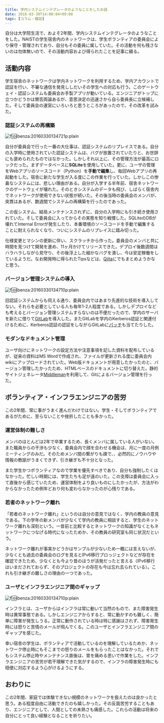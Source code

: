 ```yaml
---
title: 学内システムインテグレータのようなことをしたお話
date: 2016-03-30T14:00:04+09:00
tags: [コラム・雑談]
---
```


自分は大学院生活で、およそ2年間、学内システムインテグレータのようなことをした。NAISTの学生宿舎内のネットワークは、学生ボランティアの委員会により保守・管理されており、自分もその委員に属していた。その活動を何も残さないのは勿体無いので、その活動内容および得られたことを記事に綴る。

## 活動内容

学生宿舎のネットワークは学内ネットワークを利用するため、学内アカウントで認証を行い、不審な通信を発見ししだいその学生への対応も行う。このゲートウェイ・認証システムも委員会お手製アプリが動いている。エンジニアがトップに立つかどうかは賛否両論あるが、意思決定の迅速さから自ら委員長に立候補した。そして委員会の運営にいろいろと思うところがあったので、その改革を試みた。

### 認証システムの再構築

![f:id:ibenza:20160330134721p:plain](/2016/03/30/140004/20160330134721.png)

自分が委員会で行った一番の大仕事は、認証システムのリプレイスである。自分の入学時に使用されていた認証システムは、バグが放置されていたりと、お世辞にも褒められたものではなかった。しかしそれ以上に、その管理方法が最高にロックだった。まずデータベースに**SQLite**を使用していた。更に、ユーザの管理をWebアプリのソースコード（Python）を**手動で編集**し、毎回Webアプリの再起動をした。宿舎に新たな学生が入る度にこの作業を行っていた。しかしこの惨鼻なシステムには、悲しい理由がある。自分が入学する半年前、宿舎ネットワークのゲートウェイが壊れた。そのときシステムのデータも飛び、しばらく宿舎内でネットワークが使用できない状態が続いた。その後当時の委員会のメンバが、突貫はあるが、数週間でシステムの再構築を行ったのであった。

この仮システム、結局メンテナンスされずに、自分の入学時にも引き続き使用されていた。そして委員会に入ってからその実態を知り戦慄した。SQLiteのDBが壊れてInternal Errorが発生したり、本番環境のソースコードを手動で編集することに耐えられなくなり、ついにシステムのリプレイスに踏み切った。

仕様変更とマシンの更新に伴い、スクラッチから作った。委員会のメンバと共に時間を見つけて開発を進め、11ヶ月かけてリリースできた。デプロイ後数週間はハラハラしながら見守り、その後浮上した細かなバグを潰し、今は安定稼働をしているようだ。なお開発時に得られたTipsなどは、[Qiita](http://qiita.com/ueokande)にでもまとめようかなと思う。

### バージョン管理システムの導入

![f:id:ibenza:20160330134710p:plain](/2016/03/30/140004/20160330134701.png)

旧認証システムからも伺える通り、委員会内ではあまり先進的な技術を導入してない。それらを必要としている人も毎年1\-2人程度である。しかしデプロイなども考えるとバージョン管理システムすらないのは不便だったので、学内のサーバを新たに借りて[GitLab](https://about.gitlab.com/)を導入した。またGitLabを学内のKerberos認証と関連付けるために、Kerberos認証の認証をしながらGitLabに[パッチ](https://github.com/gitlabhq/gitlabhq/compare/7-9-stable...ueokande:krb5-auth)も当てたりした。

### モダンなドキュメント管理

ユーザ向けにネットワークの設定方法や注意事項を記した資料を配布しているが、従来の資料はMS Wordで作成され、ファイルが更新される度に委員会内wikiにアップロードされていた。Web版ドキュメントが用意したかったのと、バージョン管理したかったため、HTMLベースのドキュメントに切り替えた。静的サイトジェネレータ[Middleman](https://middlemanapp.com/)を利用して、Gitによるバージョン管理を行った。

## ボランティア・インフラエンジニアの苦労

この2年間、常に事がうまく進んだわけではない。学生・そしてボランティアであるがために、至らないことや挫折したことも多かった。

### 運営体制の難しさ

メンバのほとんどは2年で卒業するため、長くメンバに属している人がいない。また職員からの干渉も少なく、委員会内で顔を合わせる機会は、月に一度の月例ミーティングのみだ。そのためメンバ間の繋がりも疎で、、必然的にノウハウや情報の教諭がうまくできず、引き継ぎも不十分となった。

また学生かつボランティアなので学業を優先すべきであり、自分も強制したくはなかった。忙しい時期には、学生たちも足が遠のいた。この支障は委員会に入って直後から感じていたため、運営体制をより良いものにしたかったが、方法がわからなかったため例年どおり何も変わらなかったのが心残りである。

### 若者のネットワーク離れ

「若者のネットワーク離れ」というのは自分の意見ではなく、学内の教員の意見である。下の学年の新メンバが少なくて学内の教員に相談すると、学生のネットワーク離れも深刻という。一昔前と比較するとネットワークの知識がなくともネットワークにつなげる時代になったためか、その教員の研究室も同じ状況だという。

ネットワーク離れが事実かどうかはサンプルが少ないため一概には言えないが、少なくとも過去の委員会のログを見るとIPv6移行プロっジェクトなどが存在を確認できたため、少なくとも今より昔のほうが活発だったと言える（IPv6移行はいまだされておらず、そのプロジェクトの存在も今は忘れ去られている）。これも引き継ぎの難しさの理由の一つであった。

### ユーザとインフラエンジニア間のギャップ

![f:id:ibenza:20160330134710p:plain](/2016/03/30/140004/20160330134710.png)

インフラとは、ユーザからはインフラは常に動いて当然のもので、また障害発生時は異常事態である。しかしエンジニアからすると、常に動かすのも難しく、簡単に障害が発生しうる。正常に動作されている時は特に感謝はされず、障害発生時には怒りと苦情のメールが飛んでくる。このユーザとインフラエンジニア間のギャップを感じた。

幸い宿舎の学生は、ボランティアで活動しているのを理解しているためか、ネットワーク停止時にもそこまでの怒りのメールをもらったことはなかった。それでもシステム停止時やメンテナンス直後は、胃を痛める思いで作業をした。インフラエンジニアの苦労が若干理解できた気がするので、インフラの障害発生時にも穏便に対応するよう心がけるようにする。

## おわりに

この2年間、家庭では体験できない規模のネットワークを扱えたのは良かったと思う。ある程度自由に活動できたのも嬉しかった。その反面苦労することもあり、エンジニアとして、人間としての未熟さも痛感した。これらの活動は将来の自分にとって良い経験となることを祈りたい。

